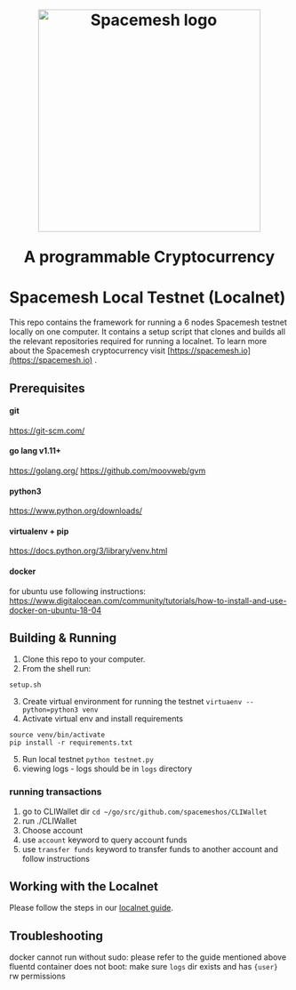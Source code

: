 <h1 align="center"><a href="https://spacemesh.io"><img width="400" src="https://spacemesh.io/content/images/2019/05/black_logo_hp.png" alt="Spacemesh logo" /></a><p align="center">A programmable Cryptocurrency</p></h1>
  
# Spacemesh Local Testnet (Localnet)

This repo contains the framework for running a 6 nodes Spacemesh testnet locally on one computer. 
It contains a setup script that clones and builds all the relevant repositories required for running a localnet.
To learn more about the Spacemesh cryptocurrency visit [https://spacemesh.io](https://spacemesh.io) .

## Prerequisites
#### git 
https://git-scm.com/
#### go lang v1.11+
https://golang.org/
https://github.com/moovweb/gvm

#### python3
https://www.python.org/downloads/

#### virtualenv + pip
https://docs.python.org/3/library/venv.html

#### docker
for ubuntu use following instructions:
https://www.digitalocean.com/community/tutorials/how-to-install-and-use-docker-on-ubuntu-18-04

## Building & Running

1. Clone this repo to your computer.
2. From the shell run:
```
setup.sh
``` 
3. Create virtual environment for running the testnet
`virtuaenv --python=python3 venv`
4. Activate virtual env and install requirements
```
source venv/bin/activate
pip install -r requirements.txt
```
5. Run local testnet
`python testnet.py`
6. viewing logs - logs should be in `logs` directory
### running transactions
1. go to CLIWallet dir
`cd ~/go/src/github.com/spacemeshos/CLIWallet`
2. run ./CLIWallet
3. Choose account
4. use `account` keyword to query account funds
5. use `transfer funds` keyword to transfer funds to another account and follow instructions

## Working with the Localnet
Please follow the steps in our [localnet guide](https://testnet.spacemesh.io/#/local).

## Troubleshooting
docker cannot run without sudo: please refer to the guide mentioned above
fluentd container does not boot: make sure `logs` dir exists and has `{user}` rw permissions
